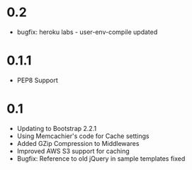 # 0.2
- bugfix: heroku labs - user-env-compile updated


# 0.1.1
- PEP8 Support


# 0.1
- Updating to Bootstrap 2.2.1
- Using Memcachier's code for Cache settings
- Added GZip Compression to Middlewares
- Improved AWS S3 support for caching
- Bugfix: Reference to old jQuery in sample templates fixed
